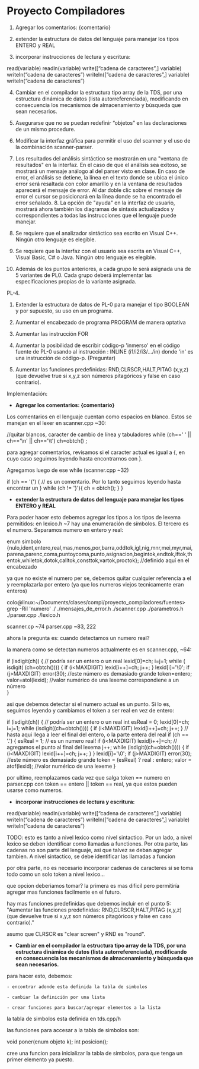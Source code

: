 Proyecto Compiladores
=====================

1. Agregar los comentarios: {comentario}

2. extender la estructura de datos del lenguaje para manejar los tipos ENTERO
y REAL

3. incorporar instrucciones de lectura y escritura:

read(variable)
readln(variable)
write([“cadena de caracteres”,] variable)
writeln(“cadena de caracteres”)
writeln([“cadena de caracteres”,] variable)
writeln(“cadena de caracteres”)

4. Cambiar en el compilador la estructura tipo array de la TDS, por una
estructura dinámica de datos (lista autorreferenciada), modificando en
consecuencia los mecanismos de almacenamiento y búsqueda que sean necesarios.

5. Asegurarse que no se puedan redefinir “objetos” en las declaraciones de un
mismo procedure.

6. Modificar la interfaz gráfica para permitir el uso del scanner y el uso de
la combinación scanner-parser.

7. Los resultados del análisis sintáctico se mostrarán en una "ventana de
resultados" en la interfaz. En el caso de que el análisis sea exitoso, se
mostrará un mensaje análogo al del parser visto en clase. En caso de error, el
análisis se detiene, la línea en el texto donde se ubica el único error será
resaltada con color amarillo y en la ventana de resultados aparecerá el
mensaje de error. Al dar doble clic sobre el mensaje de error el cursor se
posicionará en la línea donde se ha encontrado el error señalado. 8. La opción
de "ayuda" en la interfaz de usuario, mostrará ahora también los diagramas de
sintaxis actualizados y correspondientes a todas las instrucciones que el
lenguaje puede manejar.

9. Se requiere que el analizador sintáctico sea escrito en Visual C++. Ningún
otro lenguaje es elegible.

10. Se requiere que la interfaz con el usuario sea escrita en Visual C++,
Visual Basic, C# o Java. Ningún otro lenguaje es elegible.

11. Además de los puntos anteriores, a cada grupo le será asignada una de 5
variantes de PL0. Cada grupo deberá implementar las especificaciones propias
de la variante asignada. 


PL-4.

1. Extender la estructura de datos de PL-0 para manejar el tipo BOOLEAN y por
supuesto, su uso en un programa. 

2. Aumentar el encabezado de programa PROGRAM de manera optativa

3. Aumentar las instrucción FOR

4. Aumentar la posibilidad de escribir código-p 'inmerso' en el código fuente
de PL-0 usando al instrucción :
INLINE (i1/i2/i3/.../in)
donde 'in' es una instrucción de código-p. (Preguntar)

5. Aumentar las funciones predefinidas: RND,CLRSCR,HALT,PITAG (x,y,z) (que
devuelve true si x,y,z son números pitagóricos y false en caso contrario).





Implementación:

- **Agregar los comentarios: {comentario}**

Los comentarios en el lenguaje cuentan como espacios en blanco.
Estos se manejan en el lexer en scanner.cpp ~30:

//quitar blancos, caracter de cambio de línea y tabuladores
while (ch==' ' || ch=='\n' || ch=='\t') ch=obtch() ;

para agregar comentarios, revisamos si el caracter actual es igual a {, en
cuyo caso seguimos leyendo hasta encontrarnos con }.

Agregamos luego de ese while (scanner.cpp ~32)

 if (ch == '{') {
   // es un comentario. Por lo tanto seguimos leyendo hasta encontrar un }
   while (ch != '}'){
     ch = obtch();
   }
 }


- **extender la estructura de datos del lenguaje para manejar los tipos ENTERO
y REAL**

Para poder hacer esto debemos agregar los tipos a los tipos de lexema
permitidos:
en lexico.h ~7 hay una enumeración de símbolos. El tercero es el numero.
Separamos numero en entero y real:

enum simbolo
{nulo,ident,entero,real,mas,menos,por,barra,oddtok,igl,nig,mnr,mei,myr,mai,parena,parenc,coma,puntoycoma,punto,asignacion,begintok,endtok,iftok,thentok,whiletok,dotok,calltok,consttok,vartok,proctok};
//definido aquí en el encabezado

ya que no existe el numero per se, debemos quitar cualquier referencia a el y
reemplazarla por entero (ya que los numeros viejos tecnicamente eran enteros)

colo@linux:~/Documents/clases/compi/proyecto_compiladores/fuentes> grep -Ril 'numero' ./
./mensajes_de_error.h
./scanner.cpp
./parametros.h
./parser.cpp
./lexico.h

scanner.cp ~74
parser.cpp ~83, 222

ahora la pregunta es: cuando detectamos un numero real?

la manera como se detectan numeros actualmente es en scanner.cpp, ~64:

if (isdigit(ch)) { // podría ser un entero o un real
   lexid[0]=ch;
   i=j=1;
   while ( isdigit( (ch=obtch()))) {
     if (i<MAXDIGIT) lexid[i++]=ch;
     j++;
   }
   lexid[i]='\0';
   if (j>MAXDIGIT)
      error(30); //este número es demasiado grande
   token=entero;
   valor=atol(lexid); //valor numérico de una lexeme correspondiene a un número	        
}

asi que debemos detectar si el numero actual es un punto. Si lo es, seguimos
leyendo y cambiamos el token a ser real en vez de entero:

if (isdigit(ch)) { // podría ser un entero o un real
  int esReal = 0;
  lexid[0]=ch;
  i=j=1;
  while (isdigit((ch=obtch()))) {
    if (i<MAXDIGIT) lexid[i++]=ch;
    j++;
  } // hasta aqui llega a leer el final del entero, o la parte entera del real
  if (ch == '.') {
    esReal = 1; // es un numero real!
    if (i<MAXDIGIT) lexid[i++]=ch; // agregamos el punto al final del lexema
    j++;
    while (isdigit((ch=obtch()))) {
      if (i<MAXDIGIT) lexid[i++]=ch;
      j++;
    }
  }
  lexid[i]='\0';
  if (j>MAXDIGIT)
    error(30); //este número es demasiado grande
  token = (esReal) ? real : entero;
  valor = atof(lexid); //valor numérico de una lexeme
}


por ultimo, reemplazamos cada vez que salga token == numero en parser.cpp
con token == entero || token == real, ya que estos pueden usarse como numeros.



- **incorporar instrucciones de lectura y escritura:**

read(variable)
readln(variable)
write([“cadena de caracteres”,] variable)
writeln(“cadena de caracteres”)
writeln([“cadena de caracteres”,] variable)
writeln(“cadena de caracteres”)


TODO:
esto es tanto a nivel lexico como nivel sintactico.
Por un lado, a nivel lexico se deben identificar como llamadas a functiones.
Por otra parte, las cadenas no son parte del lenguaje, asi que talvez se deban
agregar tambien.
A nivel sintactico, se debe identificar las llamadas a funcion

por otra parte, no es necesario incorporar cadenas de caracteres si se toma
todo como un solo token a nivel lexico...

que opcion deberiamos tomar? la primera es mas dificil pero permitiría agregar
mas funciones facilmente en el futuro.

hay mas funciones predefinidas que debemos incluir en el punto 5:
"Aumentar las funciones predefinidas: RND,CLRSCR,HALT,PITAG (x,y,z) (que
devuelve true si x,y,z son números pitagóricos y false en caso contrario)."

asumo que CLRSCR es "clear screen" y RND es "round".


- **Cambiar en el compilador la estructura tipo array de la TDS, por una
estructura dinámica de datos (lista autorreferenciada), modificando en
consecuencia los mecanismos de almacenamiento y búsqueda que sean
necesarios.**

para hacer esto, debemos:

    - encontrar adonde esta definida la tabla de simbolos

    - cambiar la definición por una lista 

    - crear funciones para buscar/agregar elementos a la lista


la tabla de simbolos esta definida en tds.cpp/h

las funciones para accesar a la tabla de simbolos son:

void poner(enum objeto k);
int posicion();

cree una funcion para inicializar la tabla de simbolos, para que tenga un
primer elemento ya puesto.
